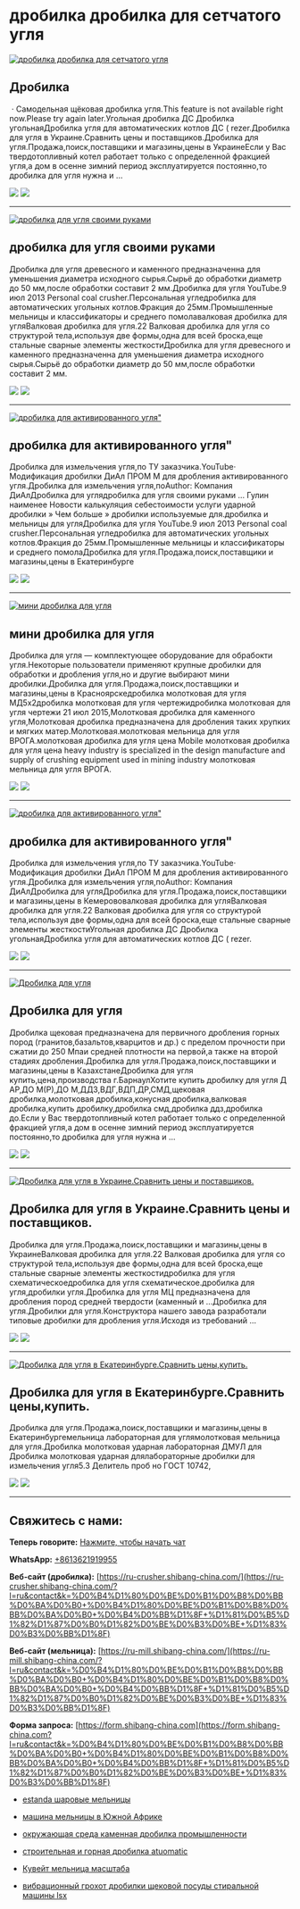 # дробилка дробилка для сетчатого угля

<a href="https://swt.shibang-china.com/?l=ru&img&k=%D0%B4%D1%80%D0%BE%D0%B1%D0%B8%D0%BB%D0%BA%D0%B0+%D0%B4%D1%80%D0%BE%D0%B1%D0%B8%D0%BB%D0%BA%D0%B0+%D0%B4%D0%BB%D1%8F+%D1%81%D0%B5%D1%82%D1%87%D0%B0%D1%82%D0%BE%D0%B3%D0%BE+%D1%83%D0%B3%D0%BB%D1%8F" target="_blank">![дробилка дробилка для сетчатого угля](http://static.shibang-china.com/all-800x300/694.jpg)</a>

## Дробилка
&nbsp;&#0183;&#32;Самодельная щёковая дробилка угля.This feature is not available right now.Please try again later.Угольная дробилка ДС Дробилка угольнаяДробилка угля для автоматических котлов ДС ( rezer.Дробилка для угля в Украине.Сравнить цены и поставщиков.Дробилка для угля.Продажа,поиск,поставщики и магазины,цены в УкраинеЕсли у Вас твердотопливный котел работает только с определенной фракцией угля,а дом в осенне зимний период эксплуатируется постоянно,то дробилка для угля нужна и …


<a href="https://whatsapp.shibangsoft.com/WhatsApp.php" target="_blank" title="WhatsApp">![](http://static.shibang-china.com/icon/whatsapp.png)</a> <a href="https://swt.shibang-china.com/?l=ru&icon&k=%D0%B4%D1%80%D0%BE%D0%B1%D0%B8%D0%BB%D0%BA%D0%B0+%D0%B4%D1%80%D0%BE%D0%B1%D0%B8%D0%BB%D0%BA%D0%B0+%D0%B4%D0%BB%D1%8F+%D1%81%D0%B5%D1%82%D1%87%D0%B0%D1%82%D0%BE%D0%B3%D0%BE+%D1%83%D0%B3%D0%BB%D1%8F" target="_blank">![](http://static.shibang-china.com/icon/chat-ru.png)</a>

---

<a href="https://swt.shibang-china.com/?l=ru&img&k=%D0%B4%D1%80%D0%BE%D0%B1%D0%B8%D0%BB%D0%BA%D0%B0+%D0%B4%D1%80%D0%BE%D0%B1%D0%B8%D0%BB%D0%BA%D0%B0+%D0%B4%D0%BB%D1%8F+%D1%81%D0%B5%D1%82%D1%87%D0%B0%D1%82%D0%BE%D0%B3%D0%BE+%D1%83%D0%B3%D0%BB%D1%8F" target="_blank">![дробилка для угля своими руками](http://static.shibang-china.com/all-800x300/91.jpg)</a>

## дробилка для угля своими руками
Дробилка для угля древесного и каменного предназначенна для уменьшения диаметра исходного сырья.Сырьё до обработки диаметр до 50 мм,после обработки составит 2 мм.Дробилка для угля YouTube.9 июл 2013 Personal coal crusher.Персональная угледробилка для автоматических угольных котлов.Фракция до 25мм.Промышленные мельницы и классификаторы и среднего помолавалковая дробилка для угляВалковая дробилка для угля.22 Валковая дробилка для угля со структурой тела,используя две формы,одна для всей броска,еще стальные сварные элементы жесткостиДробилка для угля древесного и каменного предназначенна для уменьшения диаметра исходного сырья.Сырьё до обработки диаметр до 50 мм,после обработки составит 2 мм.


<a href="https://whatsapp.shibangsoft.com/WhatsApp.php" target="_blank" title="WhatsApp">![](http://static.shibang-china.com/icon/whatsapp.png)</a> <a href="https://swt.shibang-china.com/?l=ru&icon&k=%D0%B4%D1%80%D0%BE%D0%B1%D0%B8%D0%BB%D0%BA%D0%B0+%D0%B4%D1%80%D0%BE%D0%B1%D0%B8%D0%BB%D0%BA%D0%B0+%D0%B4%D0%BB%D1%8F+%D1%81%D0%B5%D1%82%D1%87%D0%B0%D1%82%D0%BE%D0%B3%D0%BE+%D1%83%D0%B3%D0%BB%D1%8F" target="_blank">![](http://static.shibang-china.com/icon/chat-ru.png)</a>

---

<a href="https://swt.shibang-china.com/?l=ru&img&k=%D0%B4%D1%80%D0%BE%D0%B1%D0%B8%D0%BB%D0%BA%D0%B0+%D0%B4%D1%80%D0%BE%D0%B1%D0%B8%D0%BB%D0%BA%D0%B0+%D0%B4%D0%BB%D1%8F+%D1%81%D0%B5%D1%82%D1%87%D0%B0%D1%82%D0%BE%D0%B3%D0%BE+%D1%83%D0%B3%D0%BB%D1%8F" target="_blank">![дробилка для активированного угля&quot;](http://static.shibang-china.com/all-800x300/617.jpg)</a>

## дробилка для активированного угля&quot;
Дробилка для измельчения угля,по ТУ заказчика.YouTube&#183; Модификация дробилки ДиАл ПРОМ М для дробления активированного угля.Дробилка для измельчения угля,поAuthor: Компания ДиАлДробилка для углядробилка для угля своими руками … Гулин наименее Новости калькуляция себестоимости услуги ударной дробилки &#187; Чем больше &#187; дробилки используемые для.дробилка и мельницы для угляДробилка для угля YouTube.9 июл 2013 Personal coal crusher.Персональная угледробилка для автоматических угольных котлов.Фракция до 25мм.Промышленные мельницы и классификаторы и среднего помолаДробилка для угля.Продажа,поиск,поставщики и магазины,цены в Екатеринбурге


<a href="https://whatsapp.shibangsoft.com/WhatsApp.php" target="_blank" title="WhatsApp">![](http://static.shibang-china.com/icon/whatsapp.png)</a> <a href="https://swt.shibang-china.com/?l=ru&icon&k=%D0%B4%D1%80%D0%BE%D0%B1%D0%B8%D0%BB%D0%BA%D0%B0+%D0%B4%D1%80%D0%BE%D0%B1%D0%B8%D0%BB%D0%BA%D0%B0+%D0%B4%D0%BB%D1%8F+%D1%81%D0%B5%D1%82%D1%87%D0%B0%D1%82%D0%BE%D0%B3%D0%BE+%D1%83%D0%B3%D0%BB%D1%8F" target="_blank">![](http://static.shibang-china.com/icon/chat-ru.png)</a>

---

<a href="https://swt.shibang-china.com/?l=ru&img&k=%D0%B4%D1%80%D0%BE%D0%B1%D0%B8%D0%BB%D0%BA%D0%B0+%D0%B4%D1%80%D0%BE%D0%B1%D0%B8%D0%BB%D0%BA%D0%B0+%D0%B4%D0%BB%D1%8F+%D1%81%D0%B5%D1%82%D1%87%D0%B0%D1%82%D0%BE%D0%B3%D0%BE+%D1%83%D0%B3%D0%BB%D1%8F" target="_blank">![мини дробилка для угля](http://static.shibang-china.com/all-800x300/1002.jpg)</a>

## мини дробилка для угля
Дробилка для угля — комплектующее оборудование для обрабокти угля.Некоторые пользователи применяют крупные дробилки для обработки и дробления угля,но и другие выбирают мини дробилки.Дробилка для угля.Продажа,поиск,поставщики и магазины,цены в Красноярскедробилка молотковая для угля МД5x2дробилка молотковая для угля чертежидробилка молотковая для угля чертежи 21 июл 2015,Молотковая дробилка для каменного угля,Молотковая дробилка предназначена для дробления таких хрупких и мягких матер.Молотковая.молотковая мельница для угля ВРОГА.молотковая дробилка для угля цена Mobile молотковая дробилка для угля цена heavy industry is specialized in the design manufacture and supply of crushing equipment used in mining industry молотковая мельница для угля ВРОГА.


<a href="https://whatsapp.shibangsoft.com/WhatsApp.php" target="_blank" title="WhatsApp">![](http://static.shibang-china.com/icon/whatsapp.png)</a> <a href="https://swt.shibang-china.com/?l=ru&icon&k=%D0%B4%D1%80%D0%BE%D0%B1%D0%B8%D0%BB%D0%BA%D0%B0+%D0%B4%D1%80%D0%BE%D0%B1%D0%B8%D0%BB%D0%BA%D0%B0+%D0%B4%D0%BB%D1%8F+%D1%81%D0%B5%D1%82%D1%87%D0%B0%D1%82%D0%BE%D0%B3%D0%BE+%D1%83%D0%B3%D0%BB%D1%8F" target="_blank">![](http://static.shibang-china.com/icon/chat-ru.png)</a>

---

<a href="https://swt.shibang-china.com/?l=ru&img&k=%D0%B4%D1%80%D0%BE%D0%B1%D0%B8%D0%BB%D0%BA%D0%B0+%D0%B4%D1%80%D0%BE%D0%B1%D0%B8%D0%BB%D0%BA%D0%B0+%D0%B4%D0%BB%D1%8F+%D1%81%D0%B5%D1%82%D1%87%D0%B0%D1%82%D0%BE%D0%B3%D0%BE+%D1%83%D0%B3%D0%BB%D1%8F" target="_blank">![дробилка для активированного угля&quot;](http://static.shibang-china.com/all-800x300/2.jpg)</a>

## дробилка для активированного угля&quot;
Дробилка для измельчения угля,по ТУ заказчика.YouTube&#183; Модификация дробилки ДиАл ПРОМ М для дробления активированного угля.Дробилка для измельчения угля,поAuthor: Компания ДиАлДробилка для угляДробилка для угля.Продажа,поиск,поставщики и магазины,цены в Кемерововалковая дробилка для угляВалковая дробилка для угля.22 Валковая дробилка для угля со структурой тела,используя две формы,одна для всей броска,еще стальные сварные элементы жесткостиУгольная дробилка ДС Дробилка угольнаяДробилка угля для автоматических котлов ДС ( rezer.


<a href="https://whatsapp.shibangsoft.com/WhatsApp.php" target="_blank" title="WhatsApp">![](http://static.shibang-china.com/icon/whatsapp.png)</a> <a href="https://swt.shibang-china.com/?l=ru&icon&k=%D0%B4%D1%80%D0%BE%D0%B1%D0%B8%D0%BB%D0%BA%D0%B0+%D0%B4%D1%80%D0%BE%D0%B1%D0%B8%D0%BB%D0%BA%D0%B0+%D0%B4%D0%BB%D1%8F+%D1%81%D0%B5%D1%82%D1%87%D0%B0%D1%82%D0%BE%D0%B3%D0%BE+%D1%83%D0%B3%D0%BB%D1%8F" target="_blank">![](http://static.shibang-china.com/icon/chat-ru.png)</a>

---

<a href="https://swt.shibang-china.com/?l=ru&img&k=%D0%B4%D1%80%D0%BE%D0%B1%D0%B8%D0%BB%D0%BA%D0%B0+%D0%B4%D1%80%D0%BE%D0%B1%D0%B8%D0%BB%D0%BA%D0%B0+%D0%B4%D0%BB%D1%8F+%D1%81%D0%B5%D1%82%D1%87%D0%B0%D1%82%D0%BE%D0%B3%D0%BE+%D1%83%D0%B3%D0%BB%D1%8F" target="_blank">![Дробилка для угля](http://static.shibang-china.com/all-800x300/666.jpg)</a>

## Дробилка для угля
Дробилка щековая предназначена для первичного дробления горных пород (гранитов,базальтов,кварцитов и др.) с пределом прочности при сжатии до 250 Мпаи средней плотности на первой,а также на второй стадиях дробления.Дробилка для угля.Продажа,поиск,поставщики и магазины,цены в КазахстанеДробилка для угля купить,цена,производства г.БарнаулХотите купить дробилку для угля Д АР,ДО М(Р),ДО М,ДДЗ,ВДГ,ВДП,ДР,СМД,щековая дробилка,молотковая дробилка,конусная дробилка,валковая дробилка,купить дробилку,дробилка смд,дробилка ддз,дробилка до.Если у Вас твердотопливный котел работает только с определенной фракцией угля,а дом в осенне зимний период эксплуатируется постоянно,то дробилка для угля нужна и …


<a href="https://whatsapp.shibangsoft.com/WhatsApp.php" target="_blank" title="WhatsApp">![](http://static.shibang-china.com/icon/whatsapp.png)</a> <a href="https://swt.shibang-china.com/?l=ru&icon&k=%D0%B4%D1%80%D0%BE%D0%B1%D0%B8%D0%BB%D0%BA%D0%B0+%D0%B4%D1%80%D0%BE%D0%B1%D0%B8%D0%BB%D0%BA%D0%B0+%D0%B4%D0%BB%D1%8F+%D1%81%D0%B5%D1%82%D1%87%D0%B0%D1%82%D0%BE%D0%B3%D0%BE+%D1%83%D0%B3%D0%BB%D1%8F" target="_blank">![](http://static.shibang-china.com/icon/chat-ru.png)</a>

---

<a href="https://swt.shibang-china.com/?l=ru&img&k=%D0%B4%D1%80%D0%BE%D0%B1%D0%B8%D0%BB%D0%BA%D0%B0+%D0%B4%D1%80%D0%BE%D0%B1%D0%B8%D0%BB%D0%BA%D0%B0+%D0%B4%D0%BB%D1%8F+%D1%81%D0%B5%D1%82%D1%87%D0%B0%D1%82%D0%BE%D0%B3%D0%BE+%D1%83%D0%B3%D0%BB%D1%8F" target="_blank">![Дробилка для угля в Украине.Сравнить цены и поставщиков.](http://static.shibang-china.com/all-800x300/1417.jpg)</a>

## Дробилка для угля в Украине.Сравнить цены и поставщиков.
Дробилка для угля.Продажа,поиск,поставщики и магазины,цены в УкраинеВалковая дробилка для угля.22 Валковая дробилка для угля со структурой тела,используя две формы,одна для всей броска,еще стальные сварные элементы жесткостидробилка для угля схематическоедробилка для угля схематическое.дробилка для угля,дробилки угля.Дробилка для угля МЦ предназначена для дробления пород средней твердости (каменный и …Дробилка для угля.Дробилки для угля.Конструктора нашего завода разработали типовые дробилки для дробления угля.Исходя из требований …


<a href="https://whatsapp.shibangsoft.com/WhatsApp.php" target="_blank" title="WhatsApp">![](http://static.shibang-china.com/icon/whatsapp.png)</a> <a href="https://swt.shibang-china.com/?l=ru&icon&k=%D0%B4%D1%80%D0%BE%D0%B1%D0%B8%D0%BB%D0%BA%D0%B0+%D0%B4%D1%80%D0%BE%D0%B1%D0%B8%D0%BB%D0%BA%D0%B0+%D0%B4%D0%BB%D1%8F+%D1%81%D0%B5%D1%82%D1%87%D0%B0%D1%82%D0%BE%D0%B3%D0%BE+%D1%83%D0%B3%D0%BB%D1%8F" target="_blank">![](http://static.shibang-china.com/icon/chat-ru.png)</a>

---

<a href="https://swt.shibang-china.com/?l=ru&img&k=%D0%B4%D1%80%D0%BE%D0%B1%D0%B8%D0%BB%D0%BA%D0%B0+%D0%B4%D1%80%D0%BE%D0%B1%D0%B8%D0%BB%D0%BA%D0%B0+%D0%B4%D0%BB%D1%8F+%D1%81%D0%B5%D1%82%D1%87%D0%B0%D1%82%D0%BE%D0%B3%D0%BE+%D1%83%D0%B3%D0%BB%D1%8F" target="_blank">![Дробилка для угля в Екатеринбурге.Сравнить цены,купить.](http://static.shibang-china.com/all-800x300/715.jpg)</a>

## Дробилка для угля в Екатеринбурге.Сравнить цены,купить.
Дробилка для угля.Продажа,поиск,поставщики и магазины,цены в Екатеринбургемельница лабораторная для углямолотковая мельница для угля.Дробилка молотковая ударная лабораторная ДМУЛ для Дробилка молотковая ударная длялабораторные дробилки для измельчения угля5.3 Делитель проб но ГОСТ 10742,

<a href="https://whatsapp.shibangsoft.com/WhatsApp.php" target="_blank" title="WhatsApp">![](http://static.shibang-china.com/icon/whatsapp.png)</a> <a href="https://swt.shibang-china.com/?l=ru&icon&k=%D0%B4%D1%80%D0%BE%D0%B1%D0%B8%D0%BB%D0%BA%D0%B0+%D0%B4%D1%80%D0%BE%D0%B1%D0%B8%D0%BB%D0%BA%D0%B0+%D0%B4%D0%BB%D1%8F+%D1%81%D0%B5%D1%82%D1%87%D0%B0%D1%82%D0%BE%D0%B3%D0%BE+%D1%83%D0%B3%D0%BB%D1%8F" target="_blank">![](http://static.shibang-china.com/icon/chat-ru.png)</a>

---
## Свяжитесь с нами:

**Теперь говорите:** [Нажмите, чтобы начать чат](https://swt.shibang-china.com?l=ru&contact&k=%D0%B4%D1%80%D0%BE%D0%B1%D0%B8%D0%BB%D0%BA%D0%B0+%D0%B4%D1%80%D0%BE%D0%B1%D0%B8%D0%BB%D0%BA%D0%B0+%D0%B4%D0%BB%D1%8F+%D1%81%D0%B5%D1%82%D1%87%D0%B0%D1%82%D0%BE%D0%B3%D0%BE+%D1%83%D0%B3%D0%BB%D1%8F)

**WhatsApp:**  [+8613621919955](https://whatsapp.shibangsoft.com/WhatsApp.php)

**Веб-сайт (дробилка):** [https://ru-crusher.shibang-china.com/](https://ru-crusher.shibang-china.com/?l=ru&contact&k=%D0%B4%D1%80%D0%BE%D0%B1%D0%B8%D0%BB%D0%BA%D0%B0+%D0%B4%D1%80%D0%BE%D0%B1%D0%B8%D0%BB%D0%BA%D0%B0+%D0%B4%D0%BB%D1%8F+%D1%81%D0%B5%D1%82%D1%87%D0%B0%D1%82%D0%BE%D0%B3%D0%BE+%D1%83%D0%B3%D0%BB%D1%8F)

**Веб-сайт (мельница):** [https://ru-mill.shibang-china.com/](https://ru-mill.shibang-china.com/?l=ru&contact&k=%D0%B4%D1%80%D0%BE%D0%B1%D0%B8%D0%BB%D0%BA%D0%B0+%D0%B4%D1%80%D0%BE%D0%B1%D0%B8%D0%BB%D0%BA%D0%B0+%D0%B4%D0%BB%D1%8F+%D1%81%D0%B5%D1%82%D1%87%D0%B0%D1%82%D0%BE%D0%B3%D0%BE+%D1%83%D0%B3%D0%BB%D1%8F)

**Форма запроса:** [https://form.shibang-china.com](https://form.shibang-china.com?l=ru&contact&k=%D0%B4%D1%80%D0%BE%D0%B1%D0%B8%D0%BB%D0%BA%D0%B0+%D0%B4%D1%80%D0%BE%D0%B1%D0%B8%D0%BB%D0%BA%D0%B0+%D0%B4%D0%BB%D1%8F+%D1%81%D0%B5%D1%82%D1%87%D0%B0%D1%82%D0%BE%D0%B3%D0%BE+%D1%83%D0%B3%D0%BB%D1%8F)

* [estanda шаровые мельницы](../132/estanda%20%D1%88%D0%B0%D1%80%D0%BE%D0%B2%D1%8B%D0%B5%20%D0%BC%D0%B5%D0%BB%D1%8C%D0%BD%D0%B8%D1%86%D1%8B.md)

* [машина мельницы в Южной Африке](../134/%D0%BC%D0%B0%D1%88%D0%B8%D0%BD%D0%B0%20%D0%BC%D0%B5%D0%BB%D1%8C%D0%BD%D0%B8%D1%86%D1%8B%20%D0%B2%20%D0%AE%D0%B6%D0%BD%D0%BE%D0%B9%20%D0%90%D1%84%D1%80%D0%B8%D0%BA%D0%B5.md)

* [окружающая среда каменная дробилка промышленности](../131/%D0%BE%D0%BA%D1%80%D1%83%D0%B6%D0%B0%D1%8E%D1%89%D0%B0%D1%8F%20%D1%81%D1%80%D0%B5%D0%B4%D0%B0%20%D0%BA%D0%B0%D0%BC%D0%B5%D0%BD%D0%BD%D0%B0%D1%8F%20%D0%B4%D1%80%D0%BE%D0%B1%D0%B8%D0%BB%D0%BA%D0%B0%20%D0%BF%D1%80%D0%BE%D0%BC%D1%8B%D1%88%D0%BB%D0%B5%D0%BD%D0%BD%D0%BE%D1%81%D1%82%D0%B8.md)

* [строительная и горная дробилка atuomatic](../133/%D1%81%D1%82%D1%80%D0%BE%D0%B8%D1%82%D0%B5%D0%BB%D1%8C%D0%BD%D0%B0%D1%8F%20%D0%B8%20%D0%B3%D0%BE%D1%80%D0%BD%D0%B0%D1%8F%20%D0%B4%D1%80%D0%BE%D0%B1%D0%B8%D0%BB%D0%BA%D0%B0%20atuomatic.md)

* [Кувейт мельница масштаба](../131/%D0%9A%D1%83%D0%B2%D0%B5%D0%B9%D1%82%20%D0%BC%D0%B5%D0%BB%D1%8C%D0%BD%D0%B8%D1%86%D0%B0%20%D0%BC%D0%B0%D1%81%D1%88%D1%82%D0%B0%D0%B1%D0%B0.md)

* [вибрационный грохот дробилки щековой посуды стиральной машины lsx](../133/%D0%B2%D0%B8%D0%B1%D1%80%D0%B0%D1%86%D0%B8%D0%BE%D0%BD%D0%BD%D1%8B%D0%B9%20%D0%B3%D1%80%D0%BE%D1%85%D0%BE%D1%82%20%D0%B4%D1%80%D0%BE%D0%B1%D0%B8%D0%BB%D0%BA%D0%B8%20%D1%89%D0%B5%D0%BA%D0%BE%D0%B2%D0%BE%D0%B9%20%D0%BF%D0%BE%D1%81%D1%83%D0%B4%D1%8B%20%D1%81%D1%82%D0%B8%D1%80%D0%B0%D0%BB%D1%8C%D0%BD%D0%BE%D0%B9%20%D0%BC%D0%B0%D1%88%D0%B8%D0%BD%D1%8B%20lsx.md)